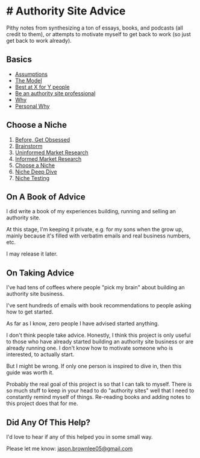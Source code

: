 # # Authority Site Advice

Pithy notes from synthesizing a ton of essays, books, and podcasts (all credit to them), or attempts to motivate myself to get back to work (so just get back to work already).

## Basics

* [Assumptions](assumptions.md)
* [The Model](model.md)
* [Best at X for Y people](x_for_y.md)
* [Be an authority site professional](pro.md)
* [Why](why.md)
* [Personal Why](personal_why.md)

## Choose a Niche

1. [Before, Get Obsessed](before_obsessed.md)
2. [Brainstorm](brainstorm.md)
3. [Uninformed Market Research](uninformed_market_research.md)
4. [Informed Market Research](informed_market_research.md)
5. [Choose a Niche](choose_a_niche.md)
6. [Niche Deep Dive](niche_deep_dive.md)
7. [Niche Testing](niche_testing.md)





## On A Book of Advice

I did write a book of my experiences building, running and selling an authority site.

At this stage, I'm keeping it private, e.g. for my sons when the grow up, mainly because it's filled with verbatim emails and real business numbers, etc.

I may release it later.


## On Taking Advice

I've had tens of coffees where people "pick my brain" about building an authority site business.

I've sent hundreds of emails with book recommendations to people asking how to get started.

As far as I know, zero people I have advised started anything.

I don't think people take advice. Honestly, I think this project is only useful to those who have already started building an authority site business or are already running one. I don't know how to motivate someone who is interested, to actually start.

But I might be wrong. If only one person is inspired to dive in, then this guide was worth it.

Probably the real goal of this project is so that I can talk to myself. There is so much stuff to keep in your head to do "authority sites" well that I need to constantly remind myself of things. Re-reading books and adding notes to this project does that for me.

## Did Any Of This Help?

I'd love to hear if any of this helped you in some small way.

Please let me know: jason.brownlee05@gmail.com



